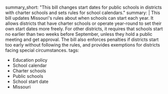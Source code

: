 summary_short: "This bill changes start dates for public schools in districts with charter schools and sets rules for school calendars."
summary: |
  This bill updates Missouri's rules about when schools can start each year. It allows districts that have charter schools or operate year-round to set their own start dates more freely. For other districts, it requires that schools start no earlier than two weeks before September, unless they hold a public meeting and get approval. The bill also enforces penalties if districts start too early without following the rules, and provides exemptions for districts facing special circumstances.
tags:
  - Education policy
  - School calendar
  - Charter schools
  - Public schools
  - School start date
  - Missouri
